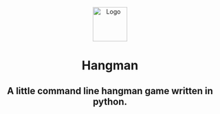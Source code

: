 <div align="center">
  <img src="https://cdn-icons-png.flaticon.com/512/7431/7431997.png" alt="Logo" width="80" height="80"/>
  <h1> Hangman </h1>
  <h2>A little command line hangman game written in python.</h2>
</div>

